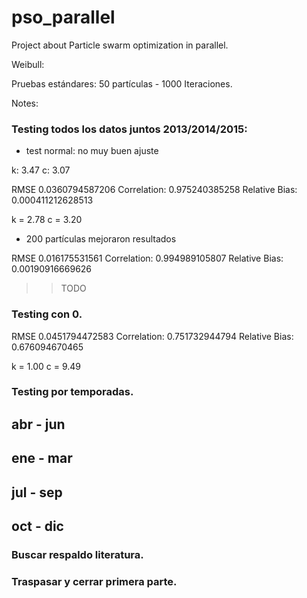 # pso_parallel
Project about Particle swarm optimization in parallel. 

Weibull:

Pruebas estándares: 50 partículas - 1000 Iteraciones.

Notes:
### Testing todos los datos juntos 2013/2014/2015:

 - test normal: no muy buen ajuste

k: 3.47
c: 3.07

RMSE  0.0360794587206
Correlation:  0.975240385258
Relative Bias:  0.000411212628513

k = 2.78
c = 3.20

- 200 partículas mejoraron resultados

RMSE  0.016175531561
Correlation:  0.994989105807
Relative Bias:  0.00190916669626

>> TODO

### Testing con 0.

RMSE  0.0451794472583
Correlation:  0.751732944794
Relative Bias:  0.676094670465

k = 1.00
c = 9.49

### Testing por temporadas.

## abr - jun
## ene - mar 
## jul - sep
## oct - dic

### Buscar respaldo literatura.

### Traspasar y cerrar primera parte.
